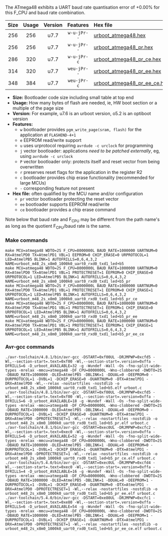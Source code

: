 The ATmega48 exhibits a UART baud rate quantisation error of +0.00% for this F_CPU and baud rate combination.

|Size|Usage|Version|Features|Hex file|
|:-:|:-:|:-:|:-:|:--|
|256|256|u7.7|`w-u-jPr--`|[urboot_atmega48.hex](https://raw.githubusercontent.com/stefanrueger/urboot.hex/main/cores/minicore/atmega48/watchdog_2_s/external_oscillator/7372800_hz/921600_baud/uart0_rxd0_txd1/led%2Bb5/urboot_atmega48.hex)|
|256|256|u7.7|`w-u-jPr--`|[urboot_atmega48_pr.hex](https://raw.githubusercontent.com/stefanrueger/urboot.hex/main/cores/minicore/atmega48/watchdog_2_s/external_oscillator/7372800_hz/921600_baud/uart0_rxd0_txd1/led%2Bb5/urboot_atmega48_pr.hex)|
|286|320|u7.7|`w-u-jPr-c`|[urboot_atmega48_pr_ce.hex](https://raw.githubusercontent.com/stefanrueger/urboot.hex/main/cores/minicore/atmega48/watchdog_2_s/external_oscillator/7372800_hz/921600_baud/uart0_rxd0_txd1/led%2Bb5/urboot_atmega48_pr_ce.hex)|
|314|320|u7.7|`weu-jPr--`|[urboot_atmega48_pr_ee.hex](https://raw.githubusercontent.com/stefanrueger/urboot.hex/main/cores/minicore/atmega48/watchdog_2_s/external_oscillator/7372800_hz/921600_baud/uart0_rxd0_txd1/led%2Bb5/urboot_atmega48_pr_ee.hex)|
|348|384|u7.7|`weu-jPr-c`|[urboot_atmega48_pr_ee_ce.hex](https://raw.githubusercontent.com/stefanrueger/urboot.hex/main/cores/minicore/atmega48/watchdog_2_s/external_oscillator/7372800_hz/921600_baud/uart0_rxd0_txd1/led%2Bb5/urboot_atmega48_pr_ee_ce.hex)|

- **Size:** Bootloader code size including small table at top end
- **Usage:** How many bytes of flash are needed, ie, HW boot section or a multiple of the page size
- **Version:** For example, u7.6 is an urboot version, o5.2 is an optiboot version
- **Features:**
  + `w` bootloader provides `pgm_write_page(sram, flash)` for the application at `FLASHEND-4+1`
  + `e` EEPROM read/write support
  + `u` uses urprotocol requiring `avrdude -c urclock` for programming
  + `j` vector bootloader: applications *need to be patched externally*, eg, using `avrdude -c urclock`
  + `P` vector bootloader only: protects itself and reset vector from being overwritten
  + `r` preserves reset flags for the application in the register R2
  + `c` bootloader provides chip erase functionality (recommended for large MCUs)
  + `-` corresponding feature not present
- **Hex file:** often qualified by the MCU name and/or configuration
  + `pr` vector bootloader protecting the reset vector
  + `ee` bootloader supports EEPROM read/write
  + `ce` bootloader provides a chip erase command


Note below that baud rate and F<sub>CPU</sub> may be different from the path name's as long as the quotient F<sub>CPU</sub>/baud rate is the same.

### Make commands
```
make MCU=atmega48 WDTO=2S F_CPU=8000000L BAUD_RATE=1000000 UARTNUM=0 RX=AtmelPD0 TX=AtmelPD1 VBL=1 EEPROM=0 CHIP_ERASE=0 URPROTOCOL=1 LED=AtmelPB5 BLINK=1 AUTOFRILLS=0,6,4,3,2 NAME=urboot_m48_2s_x8m0_1000k0_uart0_rxd0_txd1_led+b5
make MCU=atmega48 WDTO=2S F_CPU=8000000L BAUD_RATE=1000000 UARTNUM=0 RX=AtmelPD0 TX=AtmelPD1 VBL=1 PROTECTRESET=1 EEPROM=0 CHIP_ERASE=0 URPROTOCOL=1 LED=AtmelPB5 BLINK=1 AUTOFRILLS=0,6,4,3,2 NAME=urboot_m48_2s_x8m0_1000k0_uart0_rxd0_txd1_led+b5_pr
make MCU=atmega48 WDTO=2S F_CPU=8000000L BAUD_RATE=1000000 UARTNUM=0 RX=AtmelPD0 TX=AtmelPD1 VBL=1 PROTECTRESET=1 EEPROM=0 CHIP_ERASE=1 URPROTOCOL=1 LED=AtmelPB5 BLINK=1 AUTOFRILLS=0,6,4,3,2 NAME=urboot_m48_2s_x8m0_1000k0_uart0_rxd0_txd1_led+b5_pr_ce
make MCU=atmega48 WDTO=2S F_CPU=8000000L BAUD_RATE=1000000 UARTNUM=0 RX=AtmelPD0 TX=AtmelPD1 VBL=1 PROTECTRESET=1 EEPROM=1 CHIP_ERASE=0 URPROTOCOL=1 LED=AtmelPB5 BLINK=1 AUTOFRILLS=0,6,4,3,2 NAME=urboot_m48_2s_x8m0_1000k0_uart0_rxd0_txd1_led+b5_pr_ee
make MCU=atmega48 WDTO=2S F_CPU=8000000L BAUD_RATE=1000000 UARTNUM=0 RX=AtmelPD0 TX=AtmelPD1 VBL=1 PROTECTRESET=1 EEPROM=1 CHIP_ERASE=1 URPROTOCOL=1 LED=AtmelPB5 BLINK=1 AUTOFRILLS=0,6,4,3,2 NAME=urboot_m48_2s_x8m0_1000k0_uart0_rxd0_txd1_led+b5_pr_ee_ce
```

### Avr-gcc commands
```
./avr-toolchain/4.8.1/bin/avr-gcc -DSTART=0xf00UL -DRJMPWP=0xcfd5 -Wl,--section-start=.text=0xf00 -Wl,--section-start=.version=0xffa -DFRILLS=6 -D_urboot_AVAILABLE=32 -g -Wundef -Wall -Os -fno-split-wide-types -mrelax -mmcu=atmega48 -DF_CPU=8000000L -Wno-clobbered -DWDTO=2S -DBAUD_RATE=1000000 -DLED=AtmelPB5 -DBLINK=1 -DDUAL=0 -DEEPROM=0 -DURPROTOCOL=1 -DVBL=1 -DCHIP_ERASE=0 -DUARTNUM=0 -DTX=AtmelPD1 -DRX=AtmelPD0 -Wl,--relax -nostartfiles -nostdlib -o urboot_m48_2s_x8m0_1000k0_uart0_rxd0_txd1_led+b5.elf urboot.c
./avr-toolchain/4.8.1/bin/avr-gcc -DSTART=0xf00UL -DRJMPWP=0xcfd5 -Wl,--section-start=.text=0xf00 -Wl,--section-start=.version=0xffa -DFRILLS=6 -D_urboot_AVAILABLE=18 -g -Wundef -Wall -Os -fno-split-wide-types -mrelax -mmcu=atmega48 -DF_CPU=8000000L -Wno-clobbered -DWDTO=2S -DBAUD_RATE=1000000 -DLED=AtmelPB5 -DBLINK=1 -DDUAL=0 -DEEPROM=0 -DURPROTOCOL=1 -DVBL=1 -DCHIP_ERASE=0 -DUARTNUM=0 -DTX=AtmelPD1 -DRX=AtmelPD0 -DPROTECTRESET=1 -Wl,--relax -nostartfiles -nostdlib -o urboot_m48_2s_x8m0_1000k0_uart0_rxd0_txd1_led+b5_pr.elf urboot.c
./avr-toolchain/4.8.1/bin/avr-gcc -DSTART=0xec0UL -DRJMPWP=0xcfc2 -Wl,--section-start=.text=0xec0 -Wl,--section-start=.version=0xffa -DFRILLS=6 -D_urboot_AVAILABLE=52 -g -Wundef -Wall -Os -fno-split-wide-types -mrelax -mmcu=atmega48 -DF_CPU=8000000L -Wno-clobbered -DWDTO=2S -DBAUD_RATE=1000000 -DLED=AtmelPB5 -DBLINK=1 -DDUAL=0 -DEEPROM=0 -DURPROTOCOL=1 -DVBL=1 -DCHIP_ERASE=1 -DUARTNUM=0 -DTX=AtmelPD1 -DRX=AtmelPD0 -DPROTECTRESET=1 -Wl,--relax -nostartfiles -nostdlib -o urboot_m48_2s_x8m0_1000k0_uart0_rxd0_txd1_led+b5_pr_ce.elf urboot.c
./avr-toolchain/5.4.0/bin/avr-gcc -DSTART=0xec0UL -DRJMPWP=0xcfd4 -Wl,--section-start=.text=0xec0 -Wl,--section-start=.version=0xffa -DFRILLS=4 -D_urboot_AVAILABLE=16 -g -Wundef -Wall -Os -fno-split-wide-types -mrelax -mmcu=atmega48 -DF_CPU=8000000L -Wno-clobbered -DWDTO=2S -DBAUD_RATE=1000000 -DLED=AtmelPB5 -DBLINK=1 -DDUAL=0 -DEEPROM=1 -DURPROTOCOL=1 -DVBL=1 -DCHIP_ERASE=0 -DUARTNUM=0 -DTX=AtmelPD1 -DRX=AtmelPD0 -DPROTECTRESET=1 -Wl,--relax -nostartfiles -nostdlib -o urboot_m48_2s_x8m0_1000k0_uart0_rxd0_txd1_led+b5_pr_ee.elf urboot.c
./avr-toolchain/5.4.0/bin/avr-gcc -DSTART=0xe80UL -DRJMPWP=0xcfc1 -Wl,--section-start=.text=0xe80 -Wl,--section-start=.version=0xffa -DFRILLS=6 -D_urboot_AVAILABLE=54 -g -Wundef -Wall -Os -fno-split-wide-types -mrelax -mmcu=atmega48 -DF_CPU=8000000L -Wno-clobbered -DWDTO=2S -DBAUD_RATE=1000000 -DLED=AtmelPB5 -DBLINK=1 -DDUAL=0 -DEEPROM=1 -DURPROTOCOL=1 -DVBL=1 -DCHIP_ERASE=1 -DUARTNUM=0 -DTX=AtmelPD1 -DRX=AtmelPD0 -DPROTECTRESET=1 -Wl,--relax -nostartfiles -nostdlib -o urboot_m48_2s_x8m0_1000k0_uart0_rxd0_txd1_led+b5_pr_ee_ce.elf urboot.c
```

